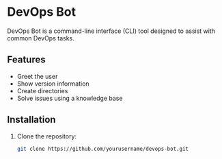 # DevOps Bot

DevOps Bot is a command-line interface (CLI) tool designed to assist with common DevOps tasks.

## Features

- Greet the user
- Show version information
- Create directories
- Solve issues using a knowledge base

## Installation

1. Clone the repository:

   ```sh
   git clone https://github.com/yourusername/devops-bot.git
